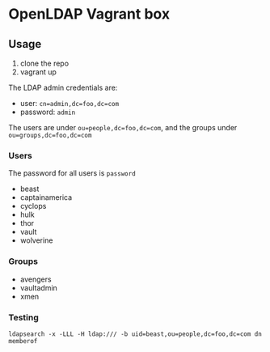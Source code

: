 # OpenLDAP Vagrant box

## Usage

1. clone the repo
2. vagrant up

The LDAP admin credentials are:

- user: `cn=admin,dc=foo,dc=com`
- password: `admin`

The users are under `ou=people,dc=foo,dc=com`, and the groups under `ou=groups,dc=foo,dc=com`

### Users

The password for all users is `password`

- beast
- captainamerica
- cyclops
- hulk
- thor
- vault
- wolverine

### Groups

- avengers
- vaultadmin
- xmen

### Testing

```shell
ldapsearch -x -LLL -H ldap:/// -b uid=beast,ou=people,dc=foo,dc=com dn memberof
```
